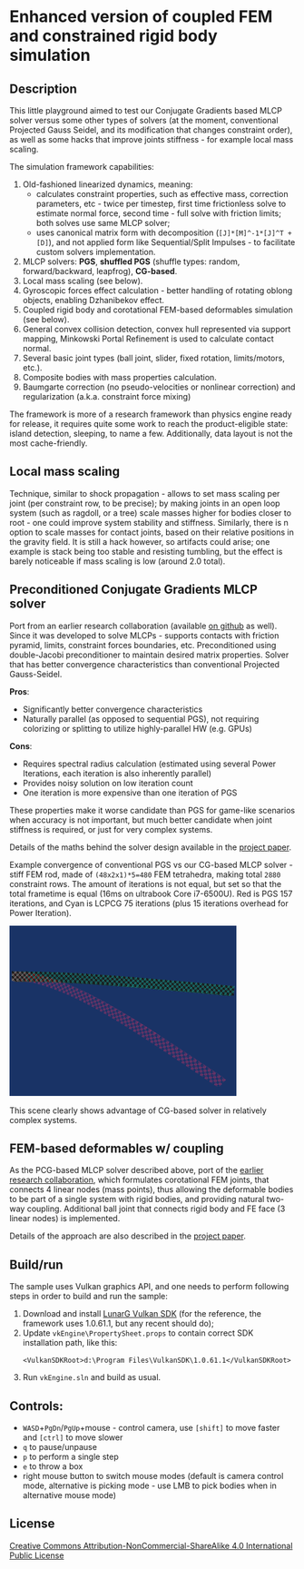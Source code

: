 # Enhanced version of coupled FEM and constrained rigid body simulation

## Description
This little playground aimed to test our Conjugate Gradients based MLCP solver versus some other types of solvers (at the moment, conventional Projected Gauss Seidel, and its modification that changes constraint order), as well as some hacks that improve joints stiffness - for example local mass scaling.

The simulation framework capabilities:
1. Old-fashioned linearized dynamics, meaning:
    * calculates constraint properties, such as effective mass, correction parameters, etc - twice per timestep, first time frictionless solve to estimate normal force, second time - full solve with friction limits; both solves use same MLCP solver;
    * uses canonical matrix form with decomposition (`[J]*[M]^-1*[J]^T + [D]`), and not applied form like Sequential/Split Impulses - to facilitate custom solvers implementation.
1. MLCP solvers: **PGS**, **shuffled PGS** (shuffle types: random, forward/backward, leapfrog), **CG-based**.
1. Local mass scaling (see below).
1. Gyroscopic forces effect calculation - better handling of rotating oblong objects, enabling Dzhanibekov effect.
1. Coupled rigid body and corotational FEM-based deformables simulation (see below).
1. General convex collision detection, convex hull represented via support mapping, Minkowski Portal Refinement is used to calculate contact normal.
1. Several basic joint types (ball joint, slider, fixed rotation, limits/motors, etc.).
1. Composite bodies with mass properties calculation.
1. Baumgarte correction (no pseudo-velocities or nonlinear correction) and regularization (a.k.a. constraint force mixing)

The framework is more of a research framework than physics engine ready for release, it requires quite some work to reach the product-eligible state: island detection, sleeping, to name a few. Additionally, data layout is not the most cache-friendly.

## Local mass scaling
Technique, similar to shock propagation - allows to set mass scaling per joint (per constraint row, to be precise); by making joints in an open loop system (such as ragdoll, or a tree) scale masses higher for bodies closer to root - one could improve system stability and stiffness. Similarly, there is n option to scale masses for contact joints, based on their relative positions in the gravity field. It is still a hack however, so artifacts could arise; one example is stack being too stable and resisting tumbling, but the effect is barely noticeable if mass scaling is low (around 2.0 total).

## Preconditioned Conjugate Gradients MLCP solver
Port from an earlier research collaboration (available [on github](https://github.com/avoroshilov/physics_fem_rbd) as well). Since it was developed to solve MLCPs - supports contacts with friction pyramid, limits, constraint forces boundaries, etc. Preconditioned using double-Jacobi preconditioner to maintain desired matrix properties. Solver that has better convergence characteristics than conventional Projected Gauss-Seidel.

**Pros**:
* Significantly better convergence characteristics
* Naturally parallel (as opposed to sequential PGS), not requiring colorizing or splitting to utilize highly-parallel HW (e.g. GPUs)

**Cons**:
* Requires spectral radius calculation (estimated using several Power Iterations, each iteration is also inherently parallel)
* Provides noisy solution on low iteration count
* One iteration is more expensive than one iteration of PGS

These properties make it worse candidate than PGS for game-like scenarios when accuracy is not important, but much better candidate when joint stiffness is required, or just for very complex systems.

Details of the maths behind the solver design available in the [project paper](https://github.com/avoroshilov/physics_fem_rbd/raw/master/materials/fem_paper.pdf).

Example convergence of conventional PGS vs our CG-based MLCP solver - stiff FEM rod, made of `(48x2x1)*5=480` FEM tetrahedra, making total `2880` constraint rows. The amount of iterations is not equal, but set so that the total frametime is equal (16ms on ultrabook Core i7-6500U). Red is PGS 157 iterations, and Cyan is LCPCG 75 iterations (plus 15 iterations overhead for Power Iteration).

<img src="materials/PGS_105iters_vs_LCPCG_50iters.png" alt="PGS 105i vs LCPCG 50i" width="400" />

This scene clearly shows advantage of CG-based solver in relatively complex systems.

## FEM-based deformables w/ coupling
As the PCG-based MLCP solver described above, port of the [earlier research collaboration](https://github.com/avoroshilov/physics_fem_rbd), which formulates corotational FEM joints, that connects 4 linear nodes (mass points), thus allowing the deformable bodies to be part of a single system with rigid bodies, and providing natural two-way coupling. Additional ball joint that connects rigid body and FE face (3 linear nodes) is implemented.

Details of the approach are also described in the [project paper](https://github.com/avoroshilov/physics_fem_rbd/raw/master/materials/fem_paper.pdf).

## Build/run
The sample uses Vulkan graphics API, and one needs to perform following steps in order to build and run the sample:
1. Download and install [LunarG Vulkan SDK](https://vulkan.lunarg.com/sdk/home) (for the reference, the framework uses 1.0.61.1, but any recent should do);
2. Update `vkEngine\PropertySheet.props` to contain correct SDK installation path, like this:
    ```
    <VulkanSDKRoot>d:\Program Files\VulkanSDK\1.0.61.1</VulkanSDKRoot>
    ```
3. Run `vkEngine.sln` and build as usual.

## Controls:
* `WASD`+`PgDn`/`PgUp`+mouse - control camera, use `[shift]` to move faster and `[ctrl]` to move slower
* `q` to pause/unpause
* `p` to perform a single step
* `e` to throw a box
* right mouse button to switch mouse modes (default is camera control mode, alternative is picking mode - use LMB to pick bodies when in alternative mouse mode)

## License
[Creative Commons Attribution-NonCommercial-ShareAlike 4.0 International Public License](https://creativecommons.org/licenses/by-nc-sa/4.0/legalcode)

